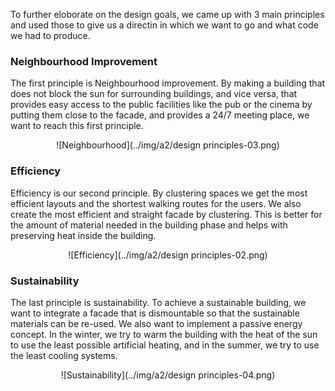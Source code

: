 To further eloborate on the design goals, we came up with 3 main principles and used those to give us a directin in which we want to go and what code we had to produce.
### Neighbourhood Improvement
The first principle is Neighbourhood improvement. By making a building that does not block the sun for surrounding buildings, and vice versa, that provides easy access to the public facilities like the pub or the cinema by putting them close to the facade, and provides a 24/7 meeting place, we want to reach this first principle.
<center>
    ![Neighbourhood](../img/a2/design principles-03.png)
</center>

### Efficiency
Efficiency is our second principle. By clustering spaces we get the most efficient layouts and the shortest walking routes for the users. We also create the most efficient and straight facade by clustering. This is better for the amount of material needed in the building phase and helps with preserving heat inside the building.
<center>
    ![Efficiency](../img/a2/design principles-02.png)
</center>

### Sustainability
The last principle is sustainability. To achieve a sustainable building, we want to integrate a facade that is dismountable so that the sustainable materials can be re-used. We also want to implement a passive energy concept. In the winter, we try to warm the building with the heat of the sun to use the least possible artificial heating, and in the summer, we try to use the least cooling systems.
<center>
    ![Sustainability](../img/a2/design principles-04.png)
</center>